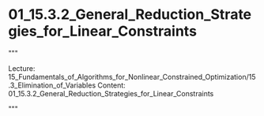# 01_15.3.2_General_Reduction_Strategies_for_Linear_Constraints

"""

Lecture: 15_Fundamentals_of_Algorithms_for_Nonlinear_Constrained_Optimization/15.3_Elimination_of_Variables
Content: 01_15.3.2_General_Reduction_Strategies_for_Linear_Constraints

"""

